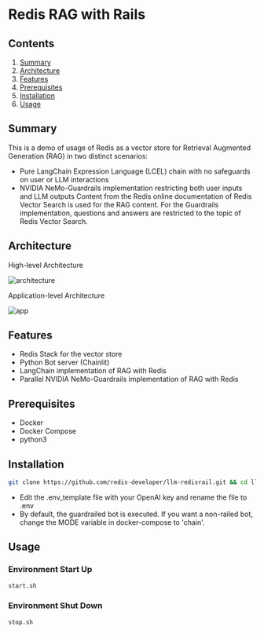 # Redis RAG with Rails
## Contents
1.  [Summary](#summary)
2.  [Architecture](#architecture)
3.  [Features](#features)
4.  [Prerequisites](#prerequisites)
5.  [Installation](#installation)
6.  [Usage](#usage)

## Summary <a name="summary"></a>
This is a demo of usage of Redis as a vector store for Retrieval Augmented Generation (RAG) in two distinct scenarios:
- Pure LangChain Expression Language (LCEL) chain with no safeguards on user or LLM interactions
- NVIDIA NeMo-Guardrails implementation restricting both user inputs and LLM outputs
Content from the Redis online documentation of Redis Vector Search is used for the RAG content.  For the Guardrails implementation, questions and answers are restricted to the topic of Redis Vector Search.

## Architecture <a name="architecture"></a>
High-level Architecture

![architecture](https://docs.google.com/drawings/d/e/2PACX-1vTY5N2ZLu7fwy-DuFQ1T8Taf6r-jJOVOsKPlyC6I_dhxH5Y6A2lQsO3LaPYlsIPXmdl5kAfBQlBj3Z8/pub?w=976&h=354)  

Application-level Architecture

![app](https://docs.google.com/drawings/d/e/2PACX-1vQ7uH_ho38iDeOBd8YRY1ybsVqYV41CxTYs4um6t2ytdSk7kRzKiZn9R-jE8p_0ENc65QVFI4Ta82ui/pub?w=815&h=713)
 
## Features <a name="features"></a>
- Redis Stack for the vector store
- Python Bot server (Chainlit)
- LangChain implementation of RAG with Redis
- Parallel NVIDIA NeMo-Guardrails implementation of RAG with Redis

## Prerequisites <a name="prerequisites"></a>
- Docker
- Docker Compose
- python3

## Installation <a name="installation"></a>
```bash
git clone https://github.com/redis-developer/llm-redisrail.git && cd llm-redisrail
```
- Edit the .env_template file with your OpenAI key and rename the file to .env
- By default, the guardrailed bot is executed.  If you want a non-railed bot, change the MODE variable in docker-compose to 'chain'.

## Usage <a name="usage"></a>
### Environment Start Up
```bash
start.sh
```

### Environment Shut Down
```bash
stop.sh
```

